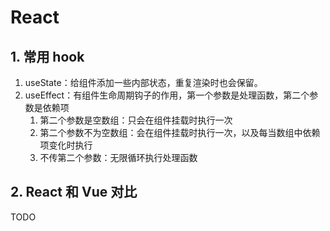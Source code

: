 # React

## 1. 常用 hook

1. useState：给组件添加一些内部状态，重复渲染时也会保留。
2. useEffect：有组件生命周期钩子的作用，第一个参数是处理函数，第二个参数是依赖项
   1. 第二个参数是空数组：只会在组件挂载时执行一次
   2. 第二个参数不为空数组：会在组件挂载时执行一次，以及每当数组中依赖项变化时执行
   3. 不传第二个参数：无限循环执行处理函数

## 2. React 和 Vue 对比

TODO
